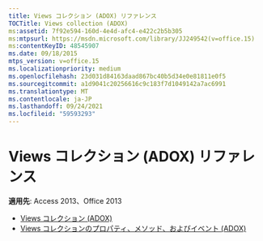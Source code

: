 ```yaml
---
title: Views コレクション (ADOX) リファレンス
TOCTitle: Views collection (ADOX)
ms:assetid: 7f92e594-160d-4e4d-afc4-e422c2b5b305
ms:mtpsurl: https://msdn.microsoft.com/library/JJ249542(v=office.15)
ms:contentKeyID: 48545907
ms.date: 09/18/2015
mtps_version: v=office.15
ms.localizationpriority: medium
ms.openlocfilehash: 23d031d84163daad867bc40b5d34e0e81811e0f5
ms.sourcegitcommit: a1d9041c20256616c9c183f7d1049142a7ac6991
ms.translationtype: MT
ms.contentlocale: ja-JP
ms.lasthandoff: 09/24/2021
ms.locfileid: "59593293"
---
```

# <a name="views-collection-adox-reference"></a>Views コレクション (ADOX) リファレンス

**適用先**: Access 2013、Office 2013

- [Views コレクション (ADOX)](views-collection-adox.md)
- [Views コレクションのプロパティ、メソッド、およびイベント (ADOX)](views-collection-properties-methods-and-events-adox.md)

